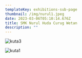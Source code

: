 ```yaml
---
templateKey: exhibitions-sub-page
thumbnail: /img/nurul1.jpeg
date: 2023-03-06T05:10:14.676Z
title: SMK Nurul Huda Curug Wetan
description: ""
---
```

![kuta3](/img/nurul2.jpeg)

![kuta1](/img/nurul3.jpeg)

